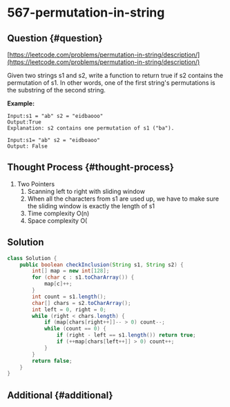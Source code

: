 # 567-permutation-in-string

## Question {#question}

[https://leetcode.com/problems/permutation-in-string/description/](https://leetcode.com/problems/permutation-in-string/description/)

Given two strings s1 and s2, write a function to return true if s2 contains the permutation of s1. In other words, one of the first string's permutations is the substring of the second string.

**Example:**

```text
Input:s1 = "ab" s2 = "eidbaooo"
Output:True
Explanation: s2 contains one permutation of s1 ("ba").
```

```text
Input:s1= "ab" s2 = "eidboaoo"
Output: False
```

## Thought Process {#thought-process}

1. Two Pointers
   1. Scanning left to right with sliding window
   2. When all the characters from s1 are used up, we have to make sure the sliding window is exactly the length of s1
   3. Time complexity O\(n\)
   4. Space complexity O\(

## Solution

```java
class Solution {
    public boolean checkInclusion(String s1, String s2) {
        int[] map = new int[128];
        for (char c : s1.toCharArray()) {
            map[c]++;
        }
        int count = s1.length();
        char[] chars = s2.toCharArray();
        int left = 0, right = 0;
        while (right < chars.length) {
            if (map[chars[right++]]-- > 0) count--;
            while (count == 0) {
                if (right - left == s1.length()) return true;
                if (++map[chars[left++]] > 0) count++;
            }
        }
        return false;
    }
}
```

## Additional {#additional}

